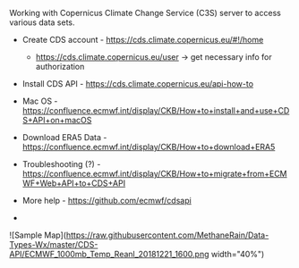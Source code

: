 Working with Copernicus Climate Change Service (C3S) server to access various data sets.

* Create CDS account - https://cds.climate.copernicus.eu/#!/home
  - https://cds.climate.copernicus.eu/user -> get necessary info for authorization

* Install CDS API - https://cds.climate.copernicus.eu/api-how-to

* Mac OS - https://confluence.ecmwf.int/display/CKB/How+to+install+and+use+CDS+API+on+macOS

* Download ERA5 Data - https://confluence.ecmwf.int/display/CKB/How+to+download+ERA5

* Troubleshooting (?) - https://confluence.ecmwf.int/display/CKB/How+to+migrate+from+ECMWF+Web+API+to+CDS+API

* More help - https://github.com/ecmwf/cdsapi

*

![Sample Map](https://raw.githubusercontent.com/MethaneRain/Data-Types-Wx/master/CDS-API/ECMWF_1000mb_Temp_Reanl_20181221_1600.png width="40%")
